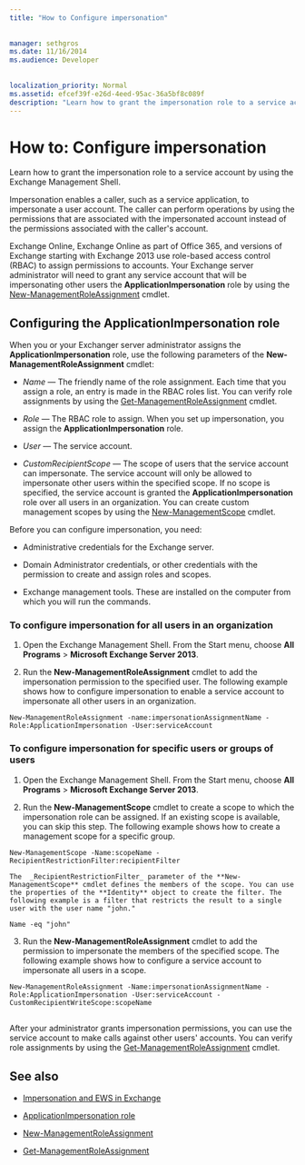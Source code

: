 ```yaml
---
title: "How to Configure impersonation"
 
 
manager: sethgros
ms.date: 11/16/2014
ms.audience: Developer
 
 
localization_priority: Normal
ms.assetid: efcef39f-e26d-4eed-95ac-36a5bf8c089f
description: "Learn how to grant the impersonation role to a service account by using the Exchange Management Shell."
---
```


# How to: Configure impersonation

Learn how to grant the impersonation role to a service account by using the Exchange Management Shell. 
  
Impersonation enables a caller, such as a service application, to impersonate a user account. The caller can perform operations by using the permissions that are associated with the impersonated account instead of the permissions associated with the caller's account.
  
Exchange Online, Exchange Online as part of Office 365, and versions of Exchange starting with Exchange 2013 use role-based access control (RBAC) to assign permissions to accounts. Your Exchange server administrator will need to grant any service account that will be impersonating other users the **ApplicationImpersonation** role by using the [New-ManagementRoleAssignment](http://msdn.microsoft.com/library/34d4f2e3-f2c5-49e1-a6a9-1366da65a78c.aspx) cmdlet. 
  
## Configuring the ApplicationImpersonation role

When you or your Exchanger server administrator assigns the **ApplicationImpersonation** role, use the following parameters of the **New-ManagementRoleAssignment** cmdlet: 
  
-  _Name_ — The friendly name of the role assignment. Each time that you assign a role, an entry is made in the RBAC roles list. You can verify role assignments by using the [Get-ManagementRoleAssignment](http://msdn.microsoft.com/library/a3a6ee46-061b-444a-8639-43a416309445.aspx) cmdlet. 
    
-  _Role_ — The RBAC role to assign. When you set up impersonation, you assign the **ApplicationImpersonation** role. 
    
-  _User_ — The service account. 
    
-  _CustomRecipientScope_ — The scope of users that the service account can impersonate. The service account will only be allowed to impersonate other users within the specified scope. If no scope is specified, the service account is granted the **ApplicationImpersonation** role over all users in an organization. You can create custom management scopes by using the [New-ManagementScope](http://msdn.microsoft.com/library/1ea1f474-69d6-48c0-9beb-bfa4442c5dab.aspx) cmdlet. 
    
Before you can configure impersonation, you need:
  
- Administrative credentials for the Exchange server.
    
- Domain Administrator credentials, or other credentials with the permission to create and assign roles and scopes.
    
- Exchange management tools. These are installed on the computer from which you will run the commands.
    
### To configure impersonation for all users in an organization

1. Open the Exchange Management Shell. From the Start menu, choose **All Programs** > **Microsoft Exchange Server 2013**. 
    
2. Run the **New-ManagementRoleAssignment** cmdlet to add the impersonation permission to the specified user. The following example shows how to configure impersonation to enable a service account to impersonate all other users in an organization. 
    
  ```
  New-ManagementRoleAssignment -name:impersonationAssignmentName -Role:ApplicationImpersonation -User:serviceAccount 
  ```

### To configure impersonation for specific users or groups of users

1. Open the Exchange Management Shell. From the Start menu, choose **All Programs** > **Microsoft Exchange Server 2013**. 
    
2. Run the **New-ManagementScope** cmdlet to create a scope to which the impersonation role can be assigned. If an existing scope is available, you can skip this step. The following example shows how to create a management scope for a specific group. 
    
  ```
  New-ManagementScope -Name:scopeName -RecipientRestrictionFilter:recipientFilter
  ```

    The  _RecipientRestrictionFilter_ parameter of the **New-ManagementScope** cmdlet defines the members of the scope. You can use the properties of the **Identity** object to create the filter. The following example is a filter that restricts the result to a single user with the user name "john." 
    
  ```
  Name -eq "john"
  ```

3. Run the **New-ManagementRoleAssignment** cmdlet to add the permission to impersonate the members of the specified scope. The following example shows how to configure a service account to impersonate all users in a scope. 
    
  ```
  New-ManagementRoleAssignment -Name:impersonationAssignmentName -Role:ApplicationImpersonation -User:serviceAccount -CustomRecipientWriteScope:scopeName
  
  ```

## 

After your administrator grants impersonation permissions, you can use the service account to make calls against other users' accounts. You can verify role assignments by using the [Get-ManagementRoleAssignment](http://msdn.microsoft.com/library/a3a6ee46-061b-444a-8639-43a416309445.aspx) cmdlet. 
  
## See also
<a name="bk_addresources"> </a>

- [Impersonation and EWS in Exchange](impersonation-and-ews-in-exchange.md)
    
- [ApplicationImpersonation role](http://technet.microsoft.com/en-us/library/dd776119%28v=exchg.150%29.aspx)
    
- [New-ManagementRoleAssignment](http://msdn.microsoft.com/library/34d4f2e3-f2c5-49e1-a6a9-1366da65a78c.aspx)
    
- [Get-ManagementRoleAssignment](http://msdn.microsoft.com/library/a3a6ee46-061b-444a-8639-43a416309445.aspx)
    

